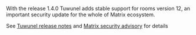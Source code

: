 With the release 1.4.0 Tuwunel adds stable support for rooms version 12, an important security update for the whole of Matrix ecosystem. 

See [Tuwunel release notes](https://github.com/matrix-construct/tuwunel/releases/tag/v1.4.0) and [Matrix security advisory](https://matrix.org/blog/2025/08/project-hydra-improving-state-res/) for details
